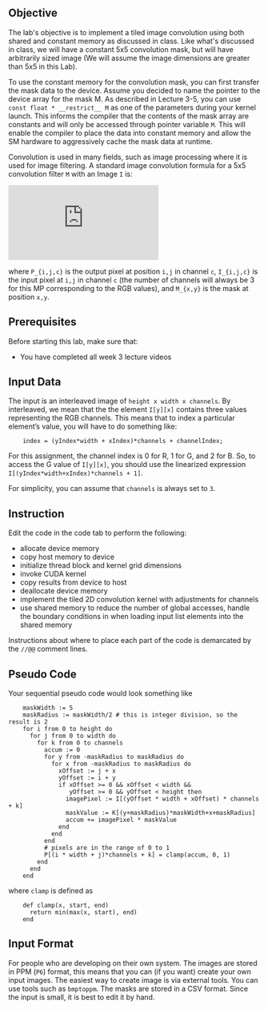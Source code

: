 
## Objective

The lab's objective is to implement a tiled image convolution using both shared and constant memory as discussed in class.
Like what's discussed in class, we will have a constant 5x5 convolution mask, but will have arbitrarily sized image (We will assume the image dimensions are greater than 5x5 in this Lab). 

To use the constant memory for the convolution mask, you can first transfer the mask data  to the device. 
Assume you decided to name the pointer to the device array for the mask M.
As described in Lecture 3-5, you can use `const float * __restrict__ M` as one of the parameters during your kernel launch.
This informs the compiler that the contents of the mask array are constants and will only be accessed through pointer variable `M`.
This will enable the compiler to place the data into constant memory and allow the SM hardware to aggressively cache the mask data at runtime.

Convolution is used in many fields, such as image processing where it is used for
image filtering. A standard image convolution formula for a 5x5
convolution filter `M` with an Image `I` is:

![Equation](http://latex.codecogs.com/png.latex?%5Cfn_jvn%20P_%7Bi%2Cj%2Cc%7D%20%3D%20%5Csum_%7Bx%3D0%7D%5E%7B4%7D%20%5Csum_%7By%3D0%7D%5E%7B4%7D%20I_%7Bi&plus;x-2%2Cj&plus;y-2%2Cc%7D%20M_%7Bx%2Cy%7D)

where `P_{i,j,c}` is the output pixel at position `i,j` in channel `c`, `I_{i,j,c}` is the input pixel at `i,j` in channel `c`
(the number of channels will always be 3 for this MP corresponding to the RGB values), and `M_{x,y}` is
the mask at position `x,y`.

## Prerequisites

Before starting this lab, make sure that:

* You have completed all week 3 lecture videos

## Input Data

The input is an interleaved image of `height x width x channels`.
By interleaved, we mean that the the element `I[y][x]` contains three values representing the RGB channels.
This means that to index a particular element’s value, you will have to do something like:

        index = (yIndex*width + xIndex)*channels + channelIndex;

For this assignment, the channel index is 0 for R, 1 for G, and 2 for B. So, to access the G value of `I[y][x]`, you should use the linearized expression `I[(yIndex*width+xIndex)*channels + 1]`.

For simplicity, you can assume that `channels` is always set to `3`.


## Instruction

Edit the code in the code tab to perform the following:

- allocate device memory
- copy host memory to device
- initialize thread block and kernel grid dimensions
- invoke CUDA kernel
- copy results from device to host
- deallocate device memory
- implement the tiled 2D convolution kernel with adjustments for channels
- use shared memory to  reduce the number of global accesses, handle the boundary conditions in when loading input list elements into the shared memory

Instructions about where to place each part of the code is
demarcated by the `//@@` comment lines.


## Pseudo Code

Your sequential pseudo code would look something like

        maskWidth := 5
        maskRadius := maskWidth/2 # this is integer division, so the result is 2
        for i from 0 to height do
          for j from 0 to width do
            for k from 0 to channels
              accum := 0
              for y from -maskRadius to maskRadius do
                for x from -maskRadius to maskRadius do
                  xOffset := j + x
                  yOffset := i + y
                  if xOffset >= 0 && xOffset < width &&
                     yOffset >= 0 && yOffset < height then
                    imagePixel := I[(yOffset * width + xOffset) * channels + k]
                    maskValue := K[(y+maskRadius)*maskWidth+x+maskRadius]
                    accum += imagePixel * maskValue
                  end
                end
              end
              # pixels are in the range of 0 to 1
              P[(i * width + j)*channels + k] = clamp(accum, 0, 1)
            end
          end
        end

where `clamp` is defined as

        def clamp(x, start, end)
          return min(max(x, start), end)
        end


## Input Format

For people who are developing on their own system.
The images are stored in PPM (`P6`) format, this means that you can (if you want) create your own input images.
The easiest way to create image is via external tools. You can use tools such as `bmptoppm`.
The masks are stored in a CSV format.
Since the input is small, it is best to edit it by hand.
